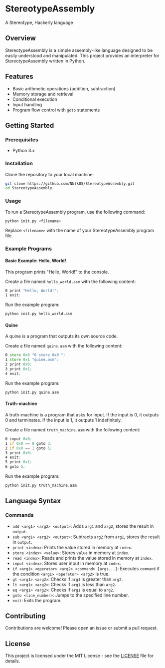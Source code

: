 # StereotypeAssembly

A Stereotype, Hackerly language

## Overview

StereotypeAssembly is a simple assembly-like language designed to be easily understood and manipulated. This project provides an interpreter for StereotypeAssembly written in Python.

## Features

- Basic arithmetic operations (addition, subtraction)
- Memory storage and retrieval
- Conditional execution
- Input handling
- Program flow control with `goto` statements

## Getting Started

### Prerequisites

- Python 3.x

### Installation

Clone the repository to your local machine:

```bash
git clone https://github.com/NNlk05/StereotypeAssembly.git
cd StereotypeAssembly
```

### Usage

To run a StereotypeAssembly program, use the following command:

```bash
python init.py <filename>
```

Replace `<filename>` with the name of your StereotypeAssembly program file.

### Example Programs

#### Basic Example: Hello, World!

This program prints "Hello, World!" to the console.

Create a file named `hello_world.asm` with the following content:

```asm
0 print "Hello, World!";
1 exit;
```

Run the example program:

```bash
python init.py hello_world.asm
```

#### Quine

A quine is a program that outputs its own source code.

Create a file named `quine.asm` with the following content:

```asm
0 store 0x0 "0 store 0x0 ";
1 store 0x1 "quine.asm";
2 print 0x0;
3 print 0x1;
4 exit;
```

Run the example program:

```bash
python init.py quine.asm
```

#### Truth-machine

A truth-machine is a program that asks for input. If the input is 0, it outputs 0 and terminates. If the input is 1, it outputs 1 indefinitely.

Create a file named `truth_machine.asm` with the following content:

```asm
0 input 0x0;
1 if 0x0 == 0 goto 3;
2 if 0x0 == 1 goto 5;
3 print 0x0;
4 exit;
5 print 0x1;
6 goto 5;
```

Run the example program:

```bash
python init.py truth_machine.asm
```

## Language Syntax

### Commands

- `add <arg1> <arg2> <output>`: Adds `arg1` and `arg2`, stores the result in `output`.
- `sub <arg1> <arg2> <output>`: Subtracts `arg2` from `arg1`, stores the result in `output`.
- `print <index>`: Prints the value stored in memory at `index`.
- `store <index> <value>`: Stores `value` in memory at `index`.
- `read <index>`: Reads and prints the value stored in memory at `index`.
- `input <index>`: Stores user input in memory at `index`.
- `if <arg1> <operator> <arg2> <command> [args...]`: Executes `command` if the condition `<arg1> <operator> <arg2>` is true.
- `gt <arg1> <arg2>`: Checks if `arg1` is greater than `arg2`.
- `lt <arg1> <arg2>`: Checks if `arg1` is less than `arg2`.
- `eq <arg1> <arg2>`: Checks if `arg1` is equal to `arg2`.
- `goto <line_number>`: Jumps to the specified line number.
- `exit`: Exits the program.

## Contributing

Contributions are welcome! Please open an issue or submit a pull request.

## License

This project is licensed under the MIT License - see the [LICENSE](LICENSE) file for details.
